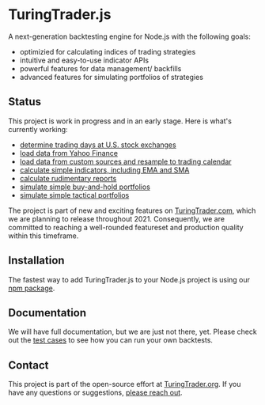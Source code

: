 # TuringTrader.js

A next-generation backtesting engine for Node.js with the following goals:

-   optimizied for calculating indices of trading strategies
-   intuitive and easy-to-use indicator APIs
-   powerful features for data management/ backfills
-   advanced features for simulating portfolios of strategies

## Status

This project is work in progress and in an early stage. Here is what's currently working:
* [determine trading days at U.S. stock exchanges](https://github.com/fbertram/TuringTrader.js/blob/main/__tests__/test-0200-calendar.js)
* [load data from Yahoo Finance](https://github.com/fbertram/TuringTrader.js/blob/main/__tests__/test-0400-asset.js)
* [load data from custom sources and resample to trading calendar](https://github.com/fbertram/TuringTrader.js/blob/main/__tests__/test-0405-custom-asset.js)
* [calculate simple indicators, including EMA and SMA](https://github.com/fbertram/TuringTrader.js/blob/main/__tests__/test-0505-indicator-num.js)
* [calculate rudimentary reports](https://github.com/fbertram/TuringTrader.js/blob/main/__tests__/test-0600-metrics.js)
* [simulate simple buy-and-hold portfolios](https://github.com/fbertram/TuringTrader.js/blob/main/__tests__/test-0705-fixed-alloc.js)
* [simulate simple tactical portfolios](https://github.com/fbertram/TuringTrader.js/blob/main/__tests__/test-0710-ma-cross.js)

The project is part of new and exciting features on [TuringTrader.com](https://www.turingtrader.com/), which we are planning to release throughout 2021. Consequently, we are committed to reaching a well-rounded featureset and production quality within this timeframe.

## Installation

The fastest way to add TuringTrader.js to your Node.js project is using our [npm package](https://www.npmjs.com/package/turingtrader.js).

## Documentation

We will have full documentation, but we are just not there, yet. Please check out the [test cases](https://github.com/fbertram/TuringTrader.js/tree/main/__tests__) to see how you can run your own backtests.

## Contact

This project is part of the open-source effort at [TuringTrader.org](https://www.turingtrader.org/). If you have any questions or suggestions, [please reach out](mailto:felix@turingtrader.org).
